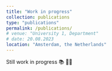 ```yaml
---
title: "Work in progress"
collection: publications
type: "publications"
permalink: /publications/
# venue: "University 1, Department"
# date: 20.08.2023
location: "Amsterdam, the Netherlands"
---
```


Still work in progress 📚 🧑‍💻


